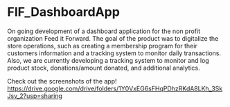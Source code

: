 # FIF_DashboardApp
On going development of a dashboard application for the non profit organization Feed it Forward. The goal of the product was to digitalize the store operations, such as creating a membership program for their customers information and a tracking system to monitor daily transactions. Also, we are currently developing a tracking system to monitor and log product stock, donations/amount donated, and additional analytics.  


Check out the screenshots of the app! https://drive.google.com/drive/folders/1Y0VxEG6sFHqPDhzRKdA8LKh_3SkJsv_2?usp=sharing
